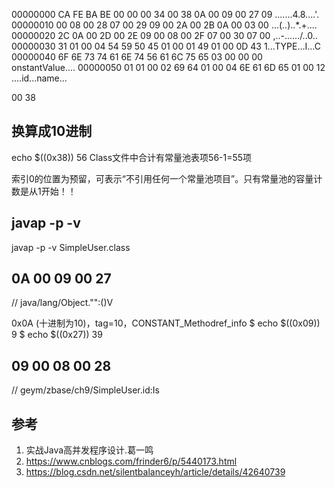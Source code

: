 
00000000   CA FE BA BE  00 00 00 34  00 38 0A 00  09 00 27 09  .......4.8....'.
00000010   00 08 00 28  07 00 29 09  00 2A 00 2B  0A 00 03 00  ...(..)..*.+....
00000020   2C 0A 00 2D  00 2E 09 00  08 00 2F 07  00 30 07 00  ,..-....../..0..
00000030   31 01 00 04  54 59 50 45  01 00 01 49  01 00 0D 43  1...TYPE...I...C
00000040   6F 6E 73 74  61 6E 74 56  61 6C 75 65  03 00 00 00  onstantValue....
00000050   01 01 00 02  69 64 01 00  04 6E 61 6D  65 01 00 12  ....id...name...

00 38
## 换算成10进制
echo $((0x38))
56
Class文件中合计有常量池表项56-1=55项

索引0的位置为预留，可表示“不引用任何一个常量池项目”。只有常量池的容量计数是从1开始！！

## javap -p -v 

javap -p -v SimpleUser.class



## 0A 00 09 00 27

// java/lang/Object."<init>":()V

0x0A (十进制为10)，tag=10，CONSTANT_Methodref_info
$ echo $((0x09))
9
$ echo $((0x27))
39

## 09 00 08 00 28

// geym/zbase/ch9/SimpleUser.id:Is





## 参考

1. 实战Java高并发程序设计.葛一鸣
2. https://www.cnblogs.com/frinder6/p/5440173.html
3. https://blog.csdn.net/silentbalanceyh/article/details/42640739